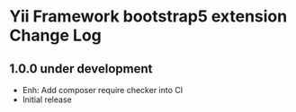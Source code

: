 # Yii Framework bootstrap5 extension Change Log

## 1.0.0 under development

- Enh: Add composer require checker into CI
- Initial release

